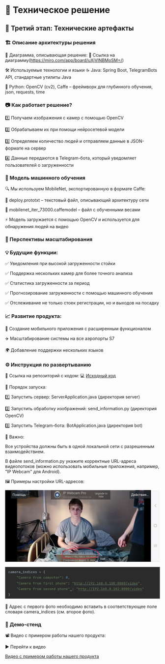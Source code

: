 # 🚀 Техническое решение

## 📌 Третий этап: Технические артефакты

### 🏗️ Описание архитектуры решения

📍 Диаграмма, описывающая решение: 🔗 Ссылка на диаграмму(https://miro.com/app/board/uXjVINBMoSM=/)

🛠️ Используемые технологии и языки
☕ Java: Spring Boot, TelegramBots API, стандартные утилиты Java

🐍 Python: OpenCV (cv2), Caffe – фреймворк для глубинного обучения, json, requests, time

### 📷 Как работает решение?

1️⃣ Получаем изображения с камер с помощью OpenCV

2️⃣ Обрабатываем их при помощи нейросетевой модели

3️⃣ Определяем количество людей и отправляем данные в JSON-формате на сервер

4️⃣ Данные передаются в Telegram-бота, который уведомляет пользователей о загруженности


### 🤖 Модель машинного обучения

🔍 Мы используем MobileNet, экспортированную в формате Caffe:

📝 deploy.prototxt – текстовый файл, описывающий архитектуру сети

📂 mobilenet_iter_73000.caffemodel – файл с обученными весами

⚡ Модель загружается с помощью OpenCV и используется для обнаружения людей на видео

### 🔮 Перспективы масштабирования

### 💡 Будущие функции:

✅ Уведомления при высокой загруженности стойки

✅ Поддержка нескольких камер для более точного анализа

✅ Статистика загруженности за период

✅ Прогнозирование загруженности с помощью машинного обучения

✅ Отслеживание не только стоек регистрации, но и выходов на посадку

### 📈 Развитие продукта:
📱 Создание мобильного приложения с расширенным функционалом

✈️ Масштабирование системы на все аэропорты S7

🌍 Добавление поддержки нескольких языков


### ⚙️ Инструкция по развертыванию

📌 Ссылка на репозиторий с кодом: 💻 [Исходный код](https://github.com/miroslav0221/TG-Bot-S7-Hakaton/tree/1d7fce32c9fd4ab0d464a55708ec9a7fa81408af)


🔧 Порядок запуска:

1️⃣ Запустить сервер: ServerApplication.java (директория server)

2️⃣ Запустить обработку изображений: send_information.py (директория OpenCV)

3️⃣ Запустить Telegram-бота: BotApplication.java (директория bot)

📌 Важно:

Все устройства должны быть в одной локальной сети с разрешенным взаимодействием.

В файле send_information.py укажите корректные URL-адреса видеопотоков (можно использовать мобильные приложения, например, "IP Webcam" для Android).

🖼️ Примеры настройки URL-адресов:

<p align="center"> <img width="600px" src="photo_from_phone_with_URL-address.png" alt="photo_from_phone_with_URL-address.png"/> </p> <p align="center"> <img width="600px" src="screen_from_code_with_URL-address.png" alt="screen_from_code_with_URL-address.png"/> </p>
📍 Адрес с первого фото необходимо вставить в соответствующее поле словаря camera_indices (см. второе фото).

### 🎥 Демо-стенд

📽️ Видео с примером работы нашего продукта:

▶️ Перейти к видео

[Видео с примером работы нашего продукта](https://drive.google.com/drive/folders/1o_33bFJ_r3n6CBTdfLVz46VMpoeMndsr?usp=sharing)
